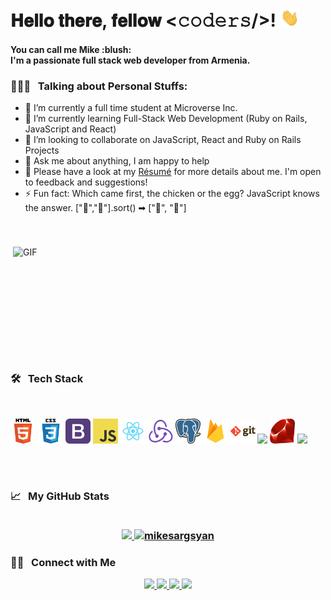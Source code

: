 <h1> 𝐇𝐞𝐥𝐥𝐨 𝐭𝐡𝐞𝐫𝐞, 𝐟𝐞𝐥𝐥𝐨𝐰 <𝚌𝚘𝚍𝚎𝚛𝚜/>! <img src="https://raw.githubusercontent.com/ABSphreak/ABSphreak/master/gifs/Hi.gif" width="30px"></h1>

<h4>
  You can call me Mike :blush: <br>
  I'm a passionate full stack web developer from Armenia.
</h4>

<h3> 👨🏻‍💻 &nbsp; Talking about Personal Stuffs:</h3> 

- 🔭 I’m currently a full time student at Microverse Inc.
- 🌱 I’m currently learning Full-Stack Web Development (Ruby on Rails, JavaScript and React)
- 👯 I’m looking to collaborate on JavaScript, React and Ruby on Rails Projects
- 💬 Ask me about anything, I am happy to help
- 📄 Please have a look at my [Résumé](https://docs.google.com/document/d/1VEUnqDuNRsuU_kx3Ctb3LNe-g0HpMLziwiOcftW6hSc/edit?usp=sharing) for more details about me. I'm open to feedback and suggestions!
- ⚡ Fun fact: Which came first, the chicken or the egg? JavaScript knows the answer. ["🥚","🐔"].sort() &#10145;  ["🐔", "🥚"]

<br>

<div>

<img align="right" alt="GIF" src="https://media.giphy.com/media/26tn33aiTi1jkl6H6/giphy.gif?raw=true" width="500" height="200" />

### 🛠 &nbsp; Tech Stack  
<br>

<code><img height="40" src="https://raw.githubusercontent.com/github/explore/80688e429a7d4ef2fca1e82350fe8e3517d3494d/topics/html/html.png"></code>
<code><img height="40" src="https://raw.githubusercontent.com/github/explore/80688e429a7d4ef2fca1e82350fe8e3517d3494d/topics/css/css.png"></code>
<code><img height="40" src="https://raw.githubusercontent.com/github/explore/80688e429a7d4ef2fca1e82350fe8e3517d3494d/topics/bootstrap/bootstrap.png"></code>
<code><img height="40" src="https://raw.githubusercontent.com/github/explore/80688e429a7d4ef2fca1e82350fe8e3517d3494d/topics/javascript/javascript.png"></code>
<code><img height="40" src="https://raw.githubusercontent.com/github/explore/80688e429a7d4ef2fca1e82350fe8e3517d3494d/topics/react/react.png"></code>
<code><img height="40" src="https://raw.githubusercontent.com/github/explore/80688e429a7d4ef2fca1e82350fe8e3517d3494d/topics/redux/redux.png"></code>
<code><img height="40" src="https://raw.githubusercontent.com/github/explore/80688e429a7d4ef2fca1e82350fe8e3517d3494d/topics/postgresql/postgresql.png"></code>
<code><img height="40" src="https://raw.githubusercontent.com/github/explore/80688e429a7d4ef2fca1e82350fe8e3517d3494d/topics/firebase/firebase.png"></code>
<code><img height="40" src="https://raw.githubusercontent.com/github/explore/80688e429a7d4ef2fca1e82350fe8e3517d3494d/topics/git/git.png"></code>
<code><img height="40" src="https://user-images.githubusercontent.com/674621/71187801-14e60a80-2280-11ea-94c9-e56576f76baf.png"></code>
<code><img height="40" src="https://raw.githubusercontent.com/github/explore/80688e429a7d4ef2fca1e82350fe8e3517d3494d/topics/ruby/ruby.png"></code>
<code><img height="40" src="https://upload.wikimedia.org/wikipedia/commons/thumb/6/62/Ruby_On_Rails_Logo.svg/1200px-Ruby_On_Rails_Logo.svg.png"></code>

<div/>

<br>
<br>

<h3>
  <summary>
    📈  &nbsp; My GitHub Stats
  </summary> 
  
  <br>

  <p align="center">
   <a href="https://github.com/MkrtichSargsyan">
    <img height="180em" src="https://github-readme-stats-eight-theta.vercel.app/api?username=MkrtichSargsyan&show_icons=true&theme=midnight-purple&include_all_commits=true&count_private=true"/>
    <img height="180em" src="https://github-readme-stats.vercel.app/api/top-langs/?username=MkrtichSargsyan&show_icons=true&theme=midnight-purple&layout=compact" alt="mikesargsyan" />
  </a>
</p>
</h3>

### 🤝🏻  &nbsp; Connect with Me <br>

<p align="center">
  <a href="https://www.linkedin.com/in/mkrtich-sargsyan/">
    <img height='25' src="https://img.shields.io/badge/LinkedIn-MkrtichSargsyan-blue?logo=Linkedin&logoColor=blue&labelColor=black">
  </a>

  <a href="https://github.com/MkrtichSargsyan">
    <img height='25' src="https://img.shields.io/badge/Github-MkrtichSargsyan-red?logo=Github&logoColor=red&labelColor=black">
  </a>

  <a href="https://twitter.com/MkrtichSargsyan">
    <img height='25' src="https://img.shields.io/badge/Twitter-MkrtichSargsyan-blue?logo=Twitter&logoColor=blue&labelColor=black">
  </a>

  <a href="mailto:mkrtichsargsyan24@gmil.com">
    <img height='25' src="https://img.shields.io/badge/Gmail-mkrtichsargsyan24@gmail.com-red?logo=Gmail&logoColor=Red&labelColor=black">
  </a>
</p>
